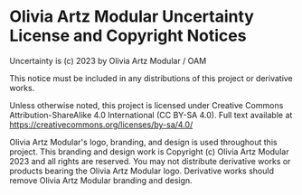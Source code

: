 # Olivia Artz Modular Uncertainty License and Copyright Notices

Uncertainty is (c) 2023 by Olivia Artz Modular / OAM

This notice must be included in any distributions of this project or
derivative works.


Unless otherwise noted, this project is licensed under Creative
   Commons Attribution-ShareAlike 4.0 International
   (CC BY-SA 4.0). Full text available at
   https://creativecommons.org/licenses/by-sa/4.0/

Olivia Artz Modular's logo, branding, and design is used throughout this project. This branding and design work is Copyright (c) Olivia Artz Modular 2023 and all rights are reserved. You may not distribute derivative works or products bearing the Olivia Artz Modular logo. Derivative works should remove Olivia Artz Modular branding and design.
